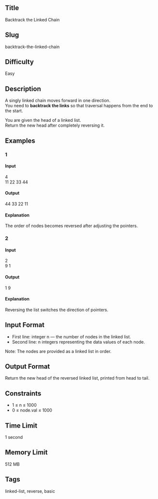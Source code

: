 ## Title  
Backtrack the Linked Chain  

## Slug  
backtrack-the-linked-chain  

## Difficulty  
Easy  

## Description  

A singly linked chain moves forward in one direction.  
You need to **backtrack the links** so that traversal happens from the end to the start.  

You are given the head of a linked list.  
Return the new head after completely reversing it.  

## Examples  

### 1  

#### Input  
4  
11 22 33 44  

#### Output  
44 33 22 11  

#### Explanation  
The order of nodes becomes reversed after adjusting the pointers.  

### 2  

#### Input  
2  
9 1  

#### Output  
1 9  

#### Explanation  
Reversing the list switches the direction of pointers.  

## Input Format  
- First line: integer n — the number of nodes in the linked list.  
- Second line: n integers representing the data values of each node.  

Note: The nodes are provided as a linked list in order.  

## Output Format  
Return the new head of the reversed linked list, printed from head to tail.  

## Constraints  
- 1 ≤ n ≤ 1000  
- 0 ≤ node.val ≤ 1000  

## Time Limit  
1 second  

## Memory Limit  
512 MB  

## Tags  
linked-list, reverse, basic  
